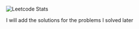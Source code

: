 ![Leetcode Stats](https://leetcard.jacoblin.cool/ChanHaoHao)




I will add the solutions for the problems I solved later